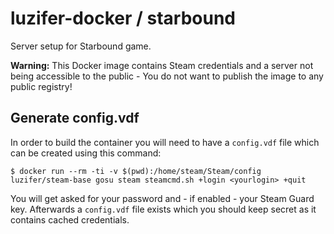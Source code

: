 # luzifer-docker / starbound

Server setup for Starbound game.

**Warning:** This Docker image contains Steam credentials and a server not being accessible to the public - You do not want to publish the image to any public registry!

## Generate config.vdf

In order to build the container you will need to have a `config.vdf` file which can be created using this command:

```console
$ docker run --rm -ti -v $(pwd):/home/steam/Steam/config luzifer/steam-base gosu steam steamcmd.sh +login <yourlogin> +quit
```

You will get asked for your password and - if enabled - your Steam Guard key. Afterwards a `config.vdf` file exists which you should keep secret as it contains cached credentials.
